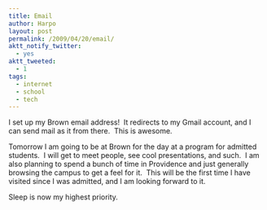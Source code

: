 ```yaml
---
title: Email
author: Harpo
layout: post
permalink: /2009/04/20/email/
aktt_notify_twitter:
  - yes
aktt_tweeted:
  - 1
tags:
  - internet
  - school
  - tech
---
```

I set up my Brown email address!  It redirects to my Gmail account, and I can send mail as it from there.  This is awesome.

Tomorrow I am going to be at Brown for the day at a program for admitted students.  I will get to meet people, see cool presentations, and such.  I am also planning to spend a bunch of time in Providence and just generally browsing the campus to get a feel for it.  This will be the first time I have visited since I was admitted, and I am looking forward to it.

Sleep is now my highest priority.
